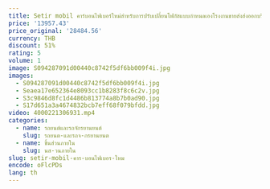 ```yaml
---
title: Setir mobil คาร์บอนไฟเบอร์ใหม่สำหรับการปรับเปลี่ยนโฟกัสแบบกำหนดเองโรงงานขายส่งส่งออกบริการจัดส่งระหว่างประเทศ
price: '13957.43'
price_original: '28484.56'
currency: THB
discount: 51%
rating: 5
volume: 1
image: S094287091d00440c8742f5df6bb009f4i.jpg
images:
  - S094287091d00440c8742f5df6bb009f4i.jpg
  - Seaea17e652364e8093cc1b8283f8c6c2v.jpg
  - S3c9846d8fc1d4486b813774a8b7b0ad90.jpg
  - S17d651a3a4674832bcb7eff68f079bfdd.jpg
video: 4000221306931.mp4
categories:
  - name: รถยนต์และรถจักรยานยนต์
    slug: รถยนต-และรถจ-กรยานยนต
  - name: ชิ้นส่วนภายใน
    slug: นส-วนภายใน
slug: setir-mobil-คาร-บอนไฟเบอร-ใหม
encode: oFlcPDs
lang: th
---
```

  